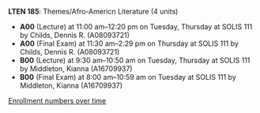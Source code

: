 **LTEN 185**: Themes/Afro-Americn Literature (4 units)

- **A00** (Lecture) at 11:00 am–12:20 pm on Tuesday, Thursday at SOLIS 111 by Childs, Dennis R. (A08093721)
- **A00** (Final Exam) at 11:30 am–2:29 pm on Thursday at SOLIS 111 by Childs, Dennis R. (A08093721)
- **B00** (Lecture) at 9:30 am–10:50 am on Tuesday, Thursday at SOLIS 111 by Middleton, Kianna (A16709937)
- **B00** (Final Exam) at 8:00 am–10:59 am on Tuesday at SOLIS 111 by Middleton, Kianna (A16709937)

[Enrollment numbers over time](./LTEN185.tsv)
